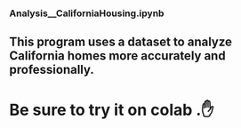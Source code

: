 ### Analysis__CaliforniaHousing.ipynb
## This program uses a dataset to analyze California homes more accurately and professionally.
# Be sure to try it on colab .✋

